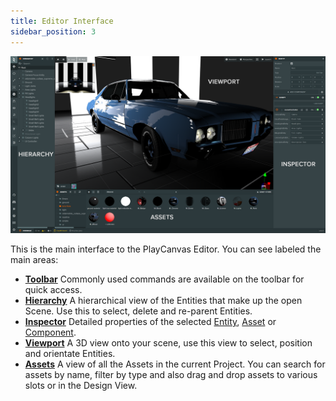```yaml
---
title: Editor Interface
sidebar_position: 3
---
```


![Editor Interface](/img/user-manual/editor/interface/editor-interface.png)

This is the main interface to the PlayCanvas Editor. You can see labeled the main areas:

* [**Toolbar**](toolbar.md) Commonly used commands are available on the toolbar for quick access.
* [**Hierarchy**](hierarchy.md) A hierarchical view of the Entities that make up the open Scene. Use this to select, delete and re-parent Entities.
* [**Inspector**](inspector.md) Detailed properties of the selected [Entity](/user-manual/glossary#entity), [Asset](/user-manual/glossary#asset) or [Component](/user-manual/glossary#component).
* [**Viewport**](viewport.md) A 3D view onto your scene, use this view to select, position and orientate Entities.
* [**Assets**](assets.md) A view of all the Assets in the current Project. You can search for assets by name, filter by type and also drag and drop assets to various slots or in the Design View.
